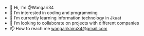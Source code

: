 - 👋 Hi, I’m @Wangari34
- 👀 I’m interested in coding and programming 
- 🌱 I’m currently learning information technology in Jkuat
- 💞️ I’m looking to collaborate on projects with different companies 
- 📫 How to reach me wangarikairu34@gmail.com
<!---
Wangari34/Wangari34 is a ✨ special ✨ repository because its `README.md` (this file) appears on your GitHub profile.
You can click the Preview link to take a look at your changes.
--->
